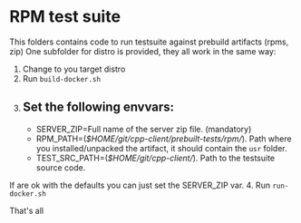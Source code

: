 # RPM test suite #
This folders contains code to run testsuite against prebuild artifacts (rpms, zip)
One subfolder for distro is provided, they all work in the same way:

1. Change to you target distro
2. Run `build-docker.sh`
3. Set the following envvars:
	-
	- SERVER_ZIP=Full name of the server zip file. (mandatory)
	- RPM_PATH=(*$HOME/git/cpp-client/prebuilt-tests/rpm/*). Path where you installed/unpacked the artifact, it should contain the `usr` folder.
	- TEST_SRC_PATH=(*$HOME/git/cpp-client/*). Path to the testsuite source code.

If are ok with the defaults you can just set the SERVER_ZIP var.
4. Run `run-docker.sh`

That's all
